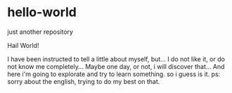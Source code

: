 # hello-world
just another repository

Hail World!

I have been instructed to tell a little about myself, but...
I do not like it, or do not know me completely...
Maybe one day, or not, i will discover that...
And here i'm going to explorate and try to learn something. so i guess is it. 
ps: sorry about the english, trying to do my best on that.
